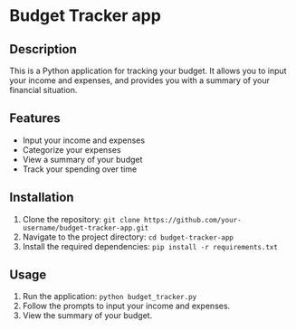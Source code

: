 # Budget Tracker app
## Description
This is a Python application for tracking your budget. It allows you to input your income and expenses, and provides you with a summary of your financial situation.

## Features
- Input your income and expenses
- Categorize your expenses
- View a summary of your budget
- Track your spending over time

## Installation
1. Clone the repository: `git clone https://github.com/your-username/budget-tracker-app.git`
2. Navigate to the project directory: `cd budget-tracker-app`
3. Install the required dependencies: `pip install -r requirements.txt`

## Usage
1. Run the application: `python budget_tracker.py`
2. Follow the prompts to input your income and expenses.
3. View the summary of your budget.

